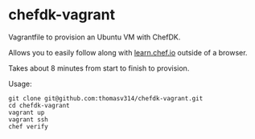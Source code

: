 # chefdk-vagrant
Vagrantfile to provision an Ubuntu VM with ChefDK.

Allows you to easily follow along with [learn.chef.io](http://learn.chef.io) outside of a browser. 

Takes about 8 minutes from start to finish to provision.

Usage:
```
git clone git@github.com:thomasv314/chefdk-vagrant.git
cd chefdk-vagrant
vagrant up
vagrant ssh
chef verify
```
